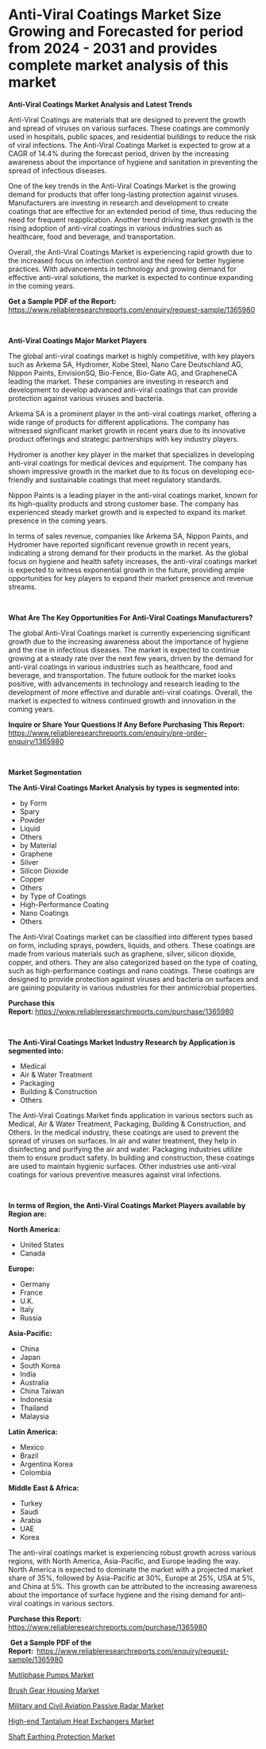 <p><h1>Anti-Viral Coatings Market Size Growing and Forecasted for period from 2024 - 2031 and provides complete market analysis of this market</h1></p><p><strong>Anti-Viral Coatings Market Analysis and Latest Trends</strong></p>
<p><p>Anti-Viral Coatings are materials that are designed to prevent the growth and spread of viruses on various surfaces. These coatings are commonly used in hospitals, public spaces, and residential buildings to reduce the risk of viral infections. The Anti-Viral Coatings Market is expected to grow at a CAGR of 14.4% during the forecast period, driven by the increasing awareness about the importance of hygiene and sanitation in preventing the spread of infectious diseases.</p><p>One of the key trends in the Anti-Viral Coatings Market is the growing demand for products that offer long-lasting protection against viruses. Manufacturers are investing in research and development to create coatings that are effective for an extended period of time, thus reducing the need for frequent reapplication. Another trend driving market growth is the rising adoption of anti-viral coatings in various industries such as healthcare, food and beverage, and transportation.</p><p>Overall, the Anti-Viral Coatings Market is experiencing rapid growth due to the increased focus on infection control and the need for better hygiene practices. With advancements in technology and growing demand for effective anti-viral solutions, the market is expected to continue expanding in the coming years.</p></p>
<p><strong>Get a Sample PDF of the Report:&nbsp;</strong> <a href="https://www.reliableresearchreports.com/enquiry/request-sample/1365980">https://www.reliableresearchreports.com/enquiry/request-sample/1365980</a></p>
<p>&nbsp;</p>
<p><strong>Anti-Viral Coatings Major Market Players</strong></p>
<p><p>The global anti-viral coatings market is highly competitive, with key players such as Arkema SA, Hydromer, Kobe Steel, Nano Care Deutschland AG, Nippon Paints, EnvisionSQ, Bio-Fence, Bio-Gate AG, and GrapheneCA leading the market. These companies are investing in research and development to develop advanced anti-viral coatings that can provide protection against various viruses and bacteria.</p><p>Arkema SA is a prominent player in the anti-viral coatings market, offering a wide range of products for different applications. The company has witnessed significant market growth in recent years due to its innovative product offerings and strategic partnerships with key industry players.</p><p>Hydromer is another key player in the market that specializes in developing anti-viral coatings for medical devices and equipment. The company has shown impressive growth in the market due to its focus on developing eco-friendly and sustainable coatings that meet regulatory standards.</p><p>Nippon Paints is a leading player in the anti-viral coatings market, known for its high-quality products and strong customer base. The company has experienced steady market growth and is expected to expand its market presence in the coming years.</p><p>In terms of sales revenue, companies like Arkema SA, Nippon Paints, and Hydromer have reported significant revenue growth in recent years, indicating a strong demand for their products in the market. As the global focus on hygiene and health safety increases, the anti-viral coatings market is expected to witness exponential growth in the future, providing ample opportunities for key players to expand their market presence and revenue streams.</p></p>
<p>&nbsp;</p>
<p><strong>What Are The Key Opportunities For Anti-Viral Coatings Manufacturers?</strong></p>
<p><p>The global Anti-Viral Coatings market is currently experiencing significant growth due to the increasing awareness about the importance of hygiene and the rise in infectious diseases. The market is expected to continue growing at a steady rate over the next few years, driven by the demand for anti-viral coatings in various industries such as healthcare, food and beverage, and transportation. The future outlook for the market looks positive, with advancements in technology and research leading to the development of more effective and durable anti-viral coatings. Overall, the market is expected to witness continued growth and innovation in the coming years.</p></p>
<p><strong>Inquire or Share Your Questions If Any Before Purchasing This Report:</strong> <a href="https://www.reliableresearchreports.com/enquiry/pre-order-enquiry/1365980">https://www.reliableresearchreports.com/enquiry/pre-order-enquiry/1365980</a></p>
<p>&nbsp;</p>
<p><strong>Market Segmentation</strong></p>
<p><strong>The Anti-Viral Coatings Market Analysis by types is segmented into:</strong></p>
<p><ul><li>by Form</li><li>Spary</li><li>Powder</li><li>Liquid</li><li>Others</li><li>by Material</li><li>Graphene</li><li>Silver</li><li>Silicon Dioxide</li><li>Copper</li><li>Others</li><li>by Type of Coatings</li><li>High-Performance Coating</li><li>Nano Coatings</li><li>Others</li></ul></p>
<p><p>The Anti-Viral Coatings market can be classified into different types based on form, including sprays, powders, liquids, and others. These coatings are made from various materials such as graphene, silver, silicon dioxide, copper, and others. They are also categorized based on the type of coating, such as high-performance coatings and nano coatings. These coatings are designed to provide protection against viruses and bacteria on surfaces and are gaining popularity in various industries for their antimicrobial properties.</p></p>
<p><strong>Purchase this Report:&nbsp;</strong><a href="https://www.reliableresearchreports.com/purchase/1365980">https://www.reliableresearchreports.com/purchase/1365980</a></p>
<p>&nbsp;</p>
<p><strong>The Anti-Viral Coatings Market Industry Research by Application is segmented into:</strong></p>
<p><ul><li>Medical</li><li>Air & Water Treatment</li><li>Packaging</li><li>Building & Construction</li><li>Others</li></ul></p>
<p><p>The Anti-Viral Coatings Market finds application in various sectors such as Medical, Air & Water Treatment, Packaging, Building & Construction, and Others. In the medical industry, these coatings are used to prevent the spread of viruses on surfaces. In air and water treatment, they help in disinfecting and purifying the air and water. Packaging industries utilize them to ensure product safety. In building and construction, these coatings are used to maintain hygienic surfaces. Other industries use anti-viral coatings for various preventive measures against viral infections.</p></p>
<p>&nbsp;</p>
<p><strong>In terms of Region, the Anti-Viral Coatings Market Players available by Region are:</strong></p>
<p>
    <p> <strong> North America: </strong>
        <ul>
            <li>United States</li>
            <li>Canada</li>
        </ul>
        </p> 
    <p> <strong> Europe: </strong>
        <ul>
            <li>Germany</li>
            <li>France</li>
            <li>U.K.</li>
            <li>Italy</li>
            <li>Russia</li>
        </ul>
        </p> 
    <p> <strong> Asia-Pacific: </strong>
        <ul>
            <li>China</li>
            <li>Japan</li>
            <li>South Korea</li>
            <li>India</li>
            <li>Australia</li>
            <li>China Taiwan</li>
            <li>Indonesia</li>
            <li>Thailand</li>
            <li>Malaysia</li>
        </ul>
        </p> 
    <p> <strong> Latin America: </strong>
        <ul>
            <li>Mexico</li>
            <li>Brazil</li>
            <li>Argentina Korea</li>
            <li>Colombia</li>
        </ul>
        </p> 
    <p> <strong> Middle East & Africa: </strong>
        <ul>
            <li>Turkey</li>
            <li>Saudi</li>
            <li>Arabia</li>
            <li>UAE</li>
            <li>Korea</li>
        </ul>
    </p>
    </p>
<p><p>The anti-viral coatings market is experiencing robust growth across various regions, with North America, Asia-Pacific, and Europe leading the way. North America is expected to dominate the market with a projected market share of 35%, followed by Asia-Pacific at 30%, Europe at 25%, USA at 5%, and China at 5%. This growth can be attributed to the increasing awareness about the importance of surface hygiene and the rising demand for anti-viral coatings in various sectors.</p></p>
<p><strong>Purchase this Report: </strong><a href="https://www.reliableresearchreports.com/purchase/1365980">https://www.reliableresearchreports.com/purchase/1365980</a></p>
<p>&nbsp;<strong>Get a Sample PDF of the Report:&nbsp;&nbsp;</strong><a href="https://www.reliableresearchreports.com/enquiry/request-sample/1365980">https://www.reliableresearchreports.com/enquiry/request-sample/1365980</a></p>
<p><strong></strong></p>
<p><p><a href="https://medium.com/@deirdredavies67/mutliphase-pumps-market-size-market-outlook-and-market-forecast-2024-to-2031-53a930124c47">Mutliphase Pumps Market</a></p><p><a href="https://medium.com/@sainreportprime/brush-gear-housing-market-insight-market-trends-growth-forecasted-from-2024-to-2031-b1080edb82cc">Brush Gear Housing Market</a></p><p><a href="https://medium.com/@deirdredavies67/military-and-civil-aviation-passive-radar-market-trends-forecast-and-competitive-analysis-to-8c43ff29882e">Military and Civil Aviation Passive Radar Market</a></p><p><a href="https://medium.com/@sainreportprime/high-end-tantalum-heat-exchangers-market-analysis-its-cagr-market-segmentation-and-global-824e1ae1ffab">High-end Tantalum Heat Exchangers Market</a></p><p><a href="https://medium.com/@sainreportprime/decoding-shaft-earthing-protection-market-metrics-market-share-trends-and-growth-patterns-1176cc741921">Shaft Earthing Protection Market</a></p></p>